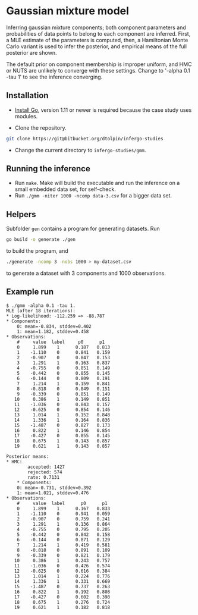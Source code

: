 # Gaussian mixture model

Inferring gaussian mixture components; both component parameters
and probabilities of data points to belong to each component are
inferred. First, a MLE estimate of the parameters is computed,
then, a Hamiltonian Monte Carlo variant is used to infer the
posterior, and empirical means of the full posterior are shown.

The default prior on component membership is improper uniform,
and HMC or NUTS are unlikely to converge with these settings.
Change to '-alpha 0.1 -tau 1' to see the inference converging.

## Installation

* [Install Go](https://golang.org/doc/install), version 1.11 or
  newer is required because the case study uses modules.

* Clone the repository.

```bash
git clone https://git@bitbucket.org/dtolpin/infergo-studies
```

* Change the current directory to `infergo-studies/gmm`.

## Running the inference

* Run `make`. Make will build the executable and run the
  inference on a small embedded data set, for self-check.
* Run `./gmm -niter 1000 -ncomp data-3.csv` for a bigger data
  set.

## Helpers

Subfolder `gen` contains a program for generating datasets. Run

```bash
go build -o generate ./gen
```

to build the program, and

```bash
./generate -ncomp 3 -nobs 1000 > my-dataset.csv
```

to generate a dataset with 3 components and 1000 observations.

## Example run

```text
$ ./gmm -alpha 0.1 -tau 1.
MLE (after 18 iterations):
* Log-likelihood: -112.259 => -88.787
* Components:
	0: mean=-0.834, stddev=0.402
	1: mean=1.182, stddev=0.458
* Observations:
    #	  value	 label	   p0	   p1
    0	  1.899	   1	  0.187	  0.813
    1	 -1.110	   0	  0.841	  0.159
    2	 -0.907	   0	  0.847	  0.153
    3	  1.291	   1	  0.163	  0.837
    4	 -0.755	   0	  0.851	  0.149
    5	 -0.442	   0	  0.855	  0.145
    6	 -0.144	   0	  0.809	  0.191
    7	  1.214	   1	  0.159	  0.841
    8	 -0.818	   0	  0.849	  0.151
    9	 -0.339	   0	  0.851	  0.149
   10	  0.386	   1	  0.149	  0.851
   11	 -1.036	   0	  0.843	  0.157
   12	 -0.625	   0	  0.854	  0.146
   13	  1.014	   1	  0.152	  0.848
   14	  1.336	   1	  0.164	  0.836
   15	 -1.487	   0	  0.827	  0.173
   16	  0.822	   1	  0.146	  0.854
   17	 -0.427	   0	  0.855	  0.145
   18	  0.675	   1	  0.143	  0.857
   19	  0.621	   1	  0.143	  0.857

Posterior means:
* HMC:
		accepted: 1427
		rejected: 574
		rate: 0.7131
	* Components:
	0: mean=-0.731, stddev=0.392
	1: mean=1.021, stddev=0.476
* Observations:
    #	  value	 label	    p0	    p1
    0	  1.899	   1	  0.167	  0.833
    1	 -1.110	   0	  0.941	  0.059
    2	 -0.907	   0	  0.759	  0.241
    3	  1.291	   1	  0.136	  0.864
    4	 -0.755	   0	  0.795	  0.205
    5	 -0.442	   0	  0.842	  0.158
    6	 -0.144	   0	  0.871	  0.129
    7	  1.214	   1	  0.419	  0.581
    8	 -0.818	   0	  0.891	  0.109
    9	 -0.339	   0	  0.821	  0.179
   10	  0.386	   1	  0.243	  0.757
   11	 -1.036	   0	  0.426	  0.574
   12	 -0.625	   0	  0.616	  0.384
   13	  1.014	   1	  0.224	  0.776
   14	  1.336	   1	  0.331	  0.669
   15	 -1.487	   0	  0.737	  0.263
   16	  0.822	   1	  0.192	  0.808
   17	 -0.427	   0	  0.602	  0.398
   18	  0.675	   1	  0.276	  0.724
   19	  0.621	   1	  0.182	  0.818
```
